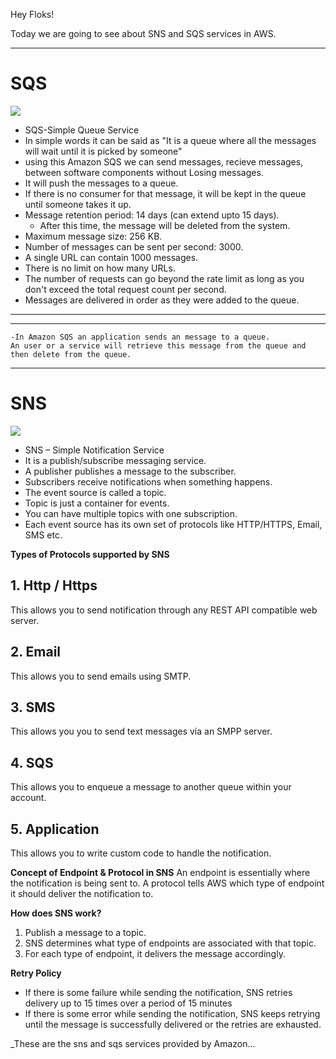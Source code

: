 
Hey Floks!

Today we are going to see about SNS and SQS services in AWS.
***
# SQS
![](https://www.workloadautomation-community.com/uploads/1/0/2/7/102707030/343434_orig.png)
* SQS-Simple Queue Service
* In simple words it can be said as "It is a queue where all the messages will wait until it is picked by someone" 
* using this Amazon SQS  we can send messages, recieve messages, between software components without Losing messages.
* It will push the messages to a queue.
* If there is no consumer for that message, it will be kept in the queue until someone takes it up.
* Message retention period: 14 days (can extend upto 15 days).
    * After this time, the message will be deleted from the system. 
* Maximum message size: 256 KB.
* Number of messages can be sent per second: 3000.
* A single URL can contain 1000 messages.
* There is no limit on how many URLs. 
* The number of requests can go beyond the rate limit as long as you don't exceed the total request count per second.
* Messages are delivered in order as they were added to the queue.

---
---
    -In Amazon SQS an application sends an message to a queue.
    An user or a service will retrieve this message from the queue and then delete from the queue.

---

# SNS
![](https://thebackroomtech.com/wp-content/uploads/amazon-sns-ft.png)
* SNS – Simple Notification Service
* It is a publish/subscribe messaging service.
* A publisher publishes a message to the subscriber.
* Subscribers receive notifications when something happens.
* The event source is called a topic.
* Topic is just a container for events.
* You can have multiple topics with one subscription.
* Each event source has its own set of protocols like HTTP/HTTPS, Email, SMS etc.

**Types of Protocols supported by SNS**
## 1. Http / Https 

 This allows you to send notification through any REST API compatible web server.
## 2. Email
 This allows you to send emails using SMTP.
## 3. SMS
 This allows you you to send text messages via an SMPP server.
## 4. SQS
 This allows you to enqueue a message to another queue within your account.
## 5. Application
 This allows you to write custom code to handle the notification.

**Concept of Endpoint & Protocol in SNS**
An endpoint is essentially where the notification is being sent to.
A protocol tells AWS which type of endpoint it  should deliver the notification to.

**How does SNS work?**
1. Publish a message to a topic.
2. SNS determines what type of endpoints are associated with that topic.
3. For each type of endpoint, it delivers the message accordingly.

**Retry Policy**

* If there is some failure while sending the notification, SNS retries delivery up to 15 times over a period of 15 minutes
* If there is some error while sending the notification, SNS keeps retrying until the message is successfully delivered or the retries are exhausted.


_These are the sns and sqs services provided by Amazon...